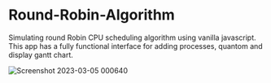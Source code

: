 # Round-Robin-Algorithm
Simulating round Robin CPU scheduling algorithm using vanilla javascript. This app has a fully functional interface for adding processes, quantom and display gantt chart.

![Screenshot 2023-03-05 000640](https://user-images.githubusercontent.com/105069707/222927732-370584ce-df45-49b5-afb5-59029702d8b4.png)

